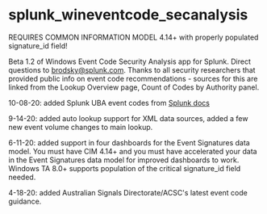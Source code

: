 # splunk_wineventcode_secanalysis

REQUIRES COMMON INFORMATION MODEL 4.14+ with properly populated signature_id field!

Beta 1.2 of Windows Event Code Security Analysis app for Splunk. Direct questions to brodsky@splunk.com.
Thanks to all security researchers that provided public info on event code recommendations - sources for this
are linked from the Lookup Overview page, Count of Codes by Authority panel.

10-08-20: added Splunk UBA event codes from [Splunk docs](https://docs.splunk.com/Documentation/UBA/latest/GetDataIn/WindowsEvents)

9-14-20: added auto lookup support for XML data sources, added a few new event volume changes to main lookup.

6-11-20: added support in four dashboards for the Event Signatures data model. You must have CIM 4.14+ and you must have accelerated your data in the Event Signatures data model for improved dashboards to work. Windows TA 8.0+ supports population of the critical signature_id field needed.

4-18-20: added Australian Signals Directorate/ACSC's latest event code guidance.
